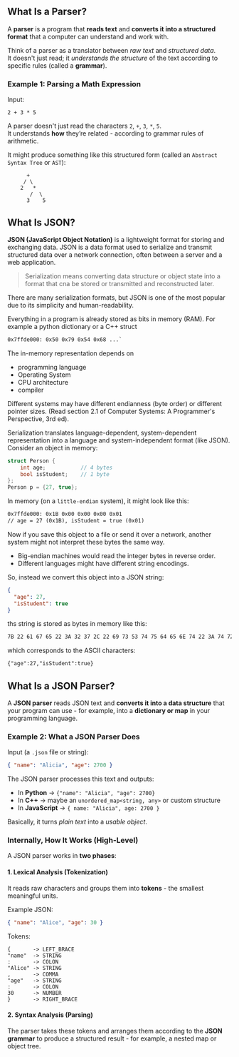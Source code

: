 ## What Is a Parser?

A **parser** is a program that **reads text** and **converts it into a structured format** that a computer can understand and work with.

Think of a parser as a translator between _raw text_ and _structured data_.  
It doesn't just read; it _understands the structure_ of the text according to specific rules (called a **grammar**).

### Example 1: Parsing a Math Expression

Input:

```
2 + 3 * 5
```

A parser doesn't just read the characters `2`, `+`, `3`, `*`, `5`.  
It understands **how** they’re related - according to grammar rules of arithmetic.

It might produce something like this structured form (called an `Abstract Syntax Tree` or `AST`):

```
      +
     / \
    2   *
       /  \
      3    5
```

## What Is JSON?

**JSON (JavaScript Object Notation)** is a lightweight format for storing and exchanging data.
JSON is a data format used to serialize and transmit structured data over a network connection, often between a server and a web application.

> Serialization means converting data structure or object state into a format that cna be stored or transmitted and reconstructed later.

There are many serialization formats, but JSON is one of the most popular due to its simplicity and human-readability.

Everything in a program is already stored as bits in memory (RAM). For example a python dictionary or a C++ struct

```txt
0x7ffde000: 0x50 0x79 0x54 0x68 ...`
```

The in-memory representation depends on

- programming language
- Operating System
- CPU architecture
- compiler

Different systems may have different endianness (byte order) or different pointer sizes. (Read section 2.1 of Computer Systems: A Programmer's Perspective, 3rd ed).

Serialization translates language-dependent, system-dependent representation into a language and system-independent format (like JSON).
Consider an object in memory:

```c++
struct Person {
    int age;           // 4 bytes
    bool isStudent;    // 1 byte
};
Person p = {27, true};
```

In memory (on a `little-endian` system), it might look like this:

```txt
0x7ffde000: 0x1B 0x00 0x00 0x00 0x01
// age = 27 (0x1B), isStudent = true (0x01)
```

Now if you save this object to a file or send it over a network, another system might not interpret these bytes the same way.

- Big-endian machines would read the integer bytes in reverse order.
- Different languages might have different string encodings.

So, instead we convert this object into a JSON string:

```json
{
  "age": 27,
  "isStudent": true
}
```

ths string is stored as bytes in memory like this:

```txt
7B 22 61 67 65 22 3A 32 37 2C 22 69 73 53 74 75 64 65 6E 74 22 3A 74 72 75 65 7D
```

which corresponds to the ASCII characters:

```txt
{"age":27,"isStudent":true}
```

## What Is a JSON Parser?

A **JSON parser** reads JSON text and **converts it into a data structure** that your program can use - for example, into a **dictionary or map** in your programming language.

### Example 2: What a JSON Parser Does

Input (a `.json` file or string):

```json
{ "name": "Alicia", "age": 2700 }
```

The JSON parser processes this text and outputs:

- In **Python** → `{"name": "Alicia", "age": 2700}`
- In **C++** → maybe an `unordered_map<string, any>` or custom structure
- In **JavaScript** → `{ name: "Alicia", age: 2700 }`

Basically, it turns _plain text_ into a _usable object_.

### Internally, How It Works (High-Level)

A JSON parser works in **two phases**:

#### 1. Lexical Analysis (Tokenization)

It reads raw characters and groups them into **tokens** - the smallest meaningful units.

Example JSON:

```json
{ "name": "Alice", "age": 30 }
```

Tokens:

```
{       -> LEFT_BRACE
"name"  -> STRING
:       -> COLON
"Alice" -> STRING
,       -> COMMA
"age"   -> STRING
:       -> COLON
30      -> NUMBER
}       -> RIGHT_BRACE
```

#### 2. Syntax Analysis (Parsing)

The parser takes these tokens and arranges them according to the **JSON grammar** to produce a structured result - for example, a nested map or object tree.
